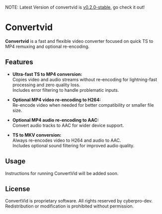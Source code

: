 NOTE: Latest Version of convertvid is [v0.2.0-stable](https://github.com/cyberpro-dev/convertvid/releases/tag/v0.2.0), go check it out!
# Convertvid

**Convertvid** is a fast and flexible video converter focused on quick TS to MP4 remuxing and optional re-encoding.

## Features

- **Ultra-fast TS to MP4 conversion:**  
  Copies video and audio streams without re-encoding for lightning-fast processing and zero quality loss.  
  Includes error filtering to handle problematic inputs.

- **Optional MP4 video re-encoding to H264:**  
  Re-encode video when needed for better compatibility or smaller file size.

- **Optional MP4 audio re-encoding to AAC:**  
  Convert audio tracks to AAC for wider device support.

- **TS to MKV conversion:**  
  Always re-encodes video to H264 and audio to AAC.  
  Includes optional sound filtering for improved audio quality.

## Usage

Instructions for running ConvertVid will be added soon.

## License

ConvertVid is proprietary software. All rights reserved by cyberpro-dev. Redistribution or modification is prohibited without permission.
